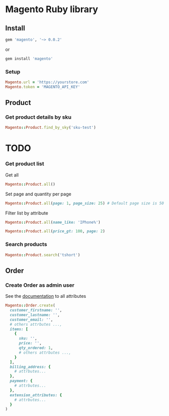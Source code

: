 # Magento Ruby library

## Install

```rb
gem 'magento', '~> 0.0.2'
```

or

```sh
gem install 'magento'
```

### Setup

```rb
Magento.url = 'https://yourstore.com'
Magento.token = 'MAGENTO_API_KEY'
```

## Product

### Get product details by sku

```rb
Magento::Product.find_by_sky('sku-test')
```

# TODO
### Get product list

Get all
```rb
Magento::Product.all()
```

Set page and quantity per page
```rb
Magento::Product.all(page: 1, page_size: 25) # Default page size is 50
```

Filter list by attribute
```rb
Magento::Product.all(name_like: 'IPhone%')

Magento::Product.all(price_gt: 100, page: 2)
```

### Search products
```rb
Magento::Product.search('tshort')
```

## Order

### Create Order as admin user

See the [documentation](https://magento.redoc.ly/2.4-admin/#operation/salesOrderRepositoryV1SavePost) to all attributes

```rb
Magento::Order.create(
  customer_firstname: '',
  customer_lastname: '',
  customer_email: '',
  # others attrbutes ...,
  items: [
    {
      sku: '',
      price: '',
      qty_ordered: 1,
      # others attrbutes ...,
    }
  ],
  billing_address: {
    # attrbutes...
  },
  payment: {
    # attrbutes...
  },
  extension_attributes: {
    # attrbutes...
  }
)
```
